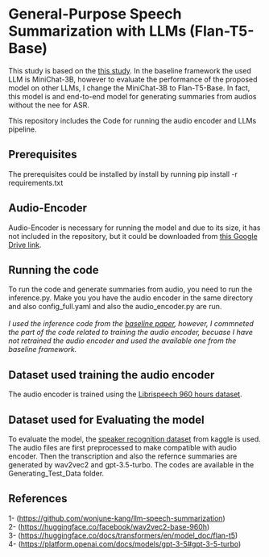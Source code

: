 # General-Purpose Speech Summarization with LLMs (Flan-T5-Base)
This study is based on the [this study](https://arxiv.org/abs/2406.05968). In the baseline framework the used LLM is MiniChat-3B, however to evaluate the performance of the proposed model on other LLMs, I change the MiniChat-3B to Flan-T5-Base. In fact, this model is and end-to-end model for generating summaries from audios without the nee for ASR.

This repository includes the Code for running the audio encoder and LLMs pipeline.

## Prerequisites
The prerequisites could be installed by install by running 
pip install -r requirements.txt

## Audio-Encoder
Audio-Encoder is necessary for running the model and due to its size, it has not included in the repository, but it could be downloaded from [this Google Drive link](https://drive.google.com/drive/folders/1o363nAqpyP80tivFNdjmyyoWGCLUeHZS). 

## Running the code
To run the code and generate summaries from audio, you need to run the inference.py. Make you you have the audio encoder in the same directory and also config_full.yaml and also the audio_encoder.py are run. </br></br>
*I used the inference code from the [baseline paper](https://arxiv.org/abs/2406.05968), however, I commneted the part of the code related to training the audio encoder, becuase I have not retrained the audio encoder and used the available one from the baseline framework.*

## Dataset used training the audio encoder
The audio encoder is trained using the [Librispeech 960 hours dataset](https://huggingface.co/datasets/openslr/librispeech_asr).

## Dataset used for Evaluating the model
To evaluate the model, the [speaker recognition dataset](https://www.kaggle.com/datasets/vjcalling/speaker-recognition-audio-dataset) from kaggle is used. The audio files are first preprocessed to make compatible with audio encoder. Then the transcription and also the refernce summaries are generated by wav2vec2 and gpt-3.5-turbo. The codes are available in the Generating_Test_Data folder.

## References
1- (https://github.com/wonjune-kang/llm-speech-summarization) </br>
2- (https://huggingface.co/facebook/wav2vec2-base-960h) </br>
3- (https://huggingface.co/docs/transformers/en/model_doc/flan-t5) </br>
4- (https://platform.openai.com/docs/models/gpt-3-5#gpt-3-5-turbo)










